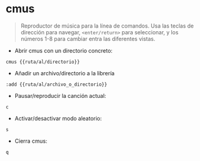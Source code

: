# cmus

> Reproductor de música para la línea de comandos.
> Usa las teclas de dirección para navegar, `<enter/return>` para seleccionar, y los números 1-8 para cambiar entra las diferentes vistas.

- Abrir cmus con un directorio concreto:

`cmus {{ruta/al/directorio}}`

- Añadir un archivo/directorio a la librería

`:add {{ruta/al/archivo_o_directorio}}`

- Pausar/reproducir la canción actual:

`c`

- Activar/desactivar modo aleatorio:

`s`

- Cierra cmus:

`q`
